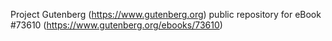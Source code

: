 Project Gutenberg (https://www.gutenberg.org) public repository for eBook #73610 (https://www.gutenberg.org/ebooks/73610)
